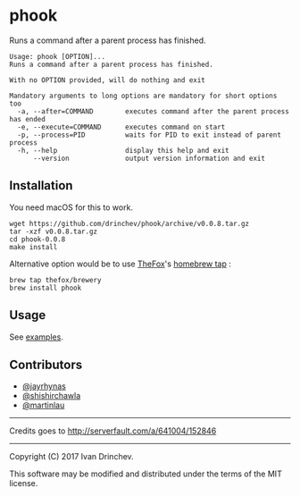 # phook

Runs a command after a parent process has finished.

```
Usage: phook [OPTION]...
Runs a command after a parent process has finished.

With no OPTION provided, will do nothing and exit

Mandatory arguments to long options are mandatory for short options too
  -a, --after=COMMAND        executes command after the parent process has ended
  -e, --execute=COMMAND      executes command on start
  -p, --process=PID          waits for PID to exit instead of parent process
  -h, --help                 display this help and exit
      --version              output version information and exit
```

## Installation

You need macOS for this to work.

```
wget https://github.com/drinchev/phook/archive/v0.0.8.tar.gz
tar -xzf v0.0.8.tar.gz
cd phook-0.0.8
make install
```

Alternative option would be to
use [TheFox](https://github.com/TheFox)'s [homebrew tap](https://github.com/TheFox/homebrew-brewery) :

```
brew tap thefox/brewery
brew install phook
```

## Usage

See [examples](https://github.com/drinchev/phook/tree/master/examples).

## Contributors

- [@jayrhynas](https://github.com/jayrhynas)
- [@shishirchawla](https://github.com/shishirchawla)
- [@martinlau](https://github.com/martinlau)

---

Credits goes to http://serverfault.com/a/641004/152846

---

Copyright (C) 2017 Ivan Drinchev.

This software may be modified and distributed under the terms of the MIT license.


